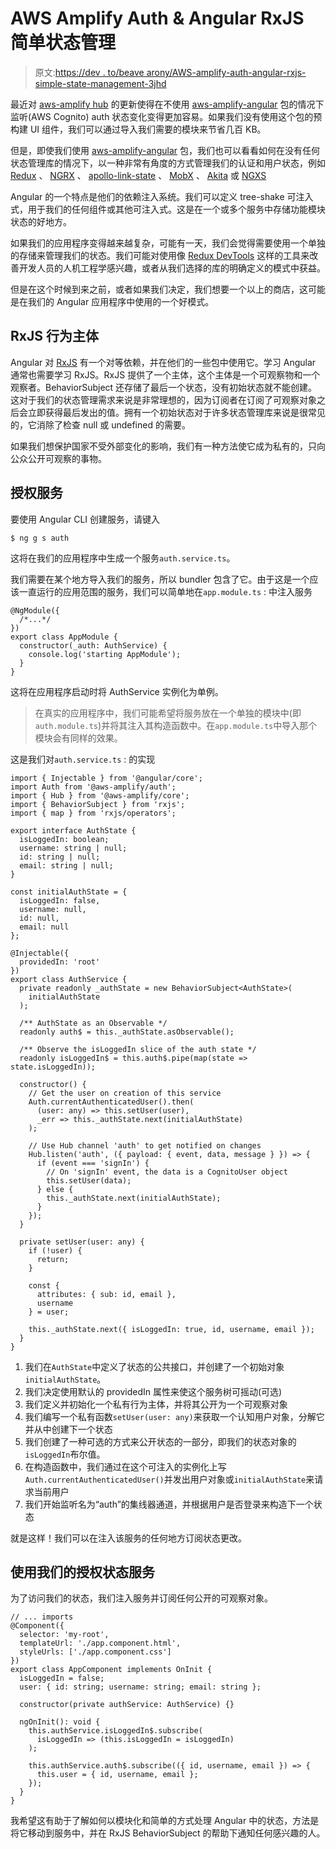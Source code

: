 # AWS Amplify Auth & Angular RxJS 简单状态管理

> 原文:[https://dev . to/beave arony/AWS-amplify-auth-angular-rxjs-simple-state-management-3jhd](https://dev.to/beavearony/aws-amplify-auth-angular-rxjs-simple-state-management-3jhd)

最近对 [aws-amplify hub](https://aws-amplify.github.io/docs/js/hub#working-with-the-api) 的更新使得在不使用 [aws-amplify-angular](https://github.com/aws-amplify/amplify-js/tree/master/packages/aws-amplify-angular) 包的情况下监听(AWS Cognito) auth 状态变化变得更加容易。如果我们没有使用这个包的预构建 UI 组件，我们可以通过导入我们需要的模块来节省几百 KB。

但是，即使我们使用 [aws-amplify-angular](https://github.com/aws-amplify/amplify-js/tree/master/packages/aws-amplify-angular) 包，我们也可以看看如何在没有任何状态管理库的情况下，以一种非常有角度的方式管理我们的认证和用户状态，例如 [Redux](https://github.com/reduxjs/redux) 、 [NGRX](https://ngrx.io) 、 [apollo-link-state](https://www.apollographql.com/docs/link/links/state) 、 [MobX](https://github.com/mobxjs/mobx) 、 [Akita](https://github.com/datorama/akita) 或 [NGXS](https://ngxs.gitbook.io/ngxs)

Angular 的一个特点是他们的依赖注入系统。我们可以定义 tree-shake 可注入式，用于我们的任何组件或其他可注入式。这是在一个或多个服务中存储功能模块状态的好地方。

如果我们的应用程序变得越来越复杂，可能有一天，我们会觉得需要使用一个单独的存储来管理我们的状态。我们可能对使用像 [Redux DevTools](https://github.com/reduxjs/redux-devtools) 这样的工具来改善开发人员的人机工程学感兴趣，或者从我们选择的库的明确定义的模式中获益。

但是在这个时候到来之前，或者如果我们决定，我们想要一个以上的商店，这可能是在我们的 Angular 应用程序中使用的一个好模式。

## [](#rxjs-behaviorsubject)RxJS 行为主体

Angular 对 [RxJS](https://angular.io/guide/rx-library) 有一个对等依赖，并在他们的一些包中使用它。学习 Angular 通常也需要学习 RxJS。RxJS 提供了一个主体，这个主体是一个可观察物和一个观察者。BehaviorSubject 还存储了最后一个状态，没有初始状态就不能创建。这对于我们的状态管理需求来说是非常理想的，因为订阅者在订阅了可观察对象之后会立即获得最后发出的值。拥有一个初始状态对于许多状态管理库来说是很常见的，它消除了检查 null 或 undefined 的需要。

如果我们想保护国家不受外部变化的影响，我们有一种方法使它成为私有的，只向公众公开可观察的事物。

## [](#authservice)授权服务

要使用 Angular CLI 创建服务，请键入

```
$ ng g s auth 
```

这将在我们的应用程序中生成一个服务`auth.service.ts`。

我们需要在某个地方导入我们的服务，所以 bundler 包含了它。由于这是一个应该一直运行的应用范围的服务，我们可以简单地在`app.module.ts` :
中注入服务

```
@NgModule({
  /*...*/
})
export class AppModule {
  constructor(_auth: AuthService) {
    console.log('starting AppModule');
  }
} 
```

这将在应用程序启动时将 AuthService 实例化为单例。

> 在真实的应用程序中，我们可能希望将服务放在一个单独的模块中(即`auth.module.ts`)并将其注入其构造函数中。在`app.module.ts`中导入那个模块会有同样的效果。

这是我们对`auth.service.ts` :
的实现

```
import { Injectable } from '@angular/core';
import Auth from '@aws-amplify/auth';
import { Hub } from '@aws-amplify/core';
import { BehaviorSubject } from 'rxjs';
import { map } from 'rxjs/operators';

export interface AuthState {
  isLoggedIn: boolean;
  username: string | null;
  id: string | null;
  email: string | null;
}

const initialAuthState = {
  isLoggedIn: false,
  username: null,
  id: null,
  email: null
};

@Injectable({
  providedIn: 'root'
})
export class AuthService {
  private readonly _authState = new BehaviorSubject<AuthState>(
    initialAuthState
  );

  /** AuthState as an Observable */
  readonly auth$ = this._authState.asObservable();

  /** Observe the isLoggedIn slice of the auth state */
  readonly isLoggedIn$ = this.auth$.pipe(map(state => state.isLoggedIn));

  constructor() {
    // Get the user on creation of this service
    Auth.currentAuthenticatedUser().then(
      (user: any) => this.setUser(user),
      _err => this._authState.next(initialAuthState)
    );

    // Use Hub channel 'auth' to get notified on changes
    Hub.listen('auth', ({ payload: { event, data, message } }) => {
      if (event === 'signIn') {
        // On 'signIn' event, the data is a CognitoUser object
        this.setUser(data);
      } else {
        this._authState.next(initialAuthState);
      }
    });
  }

  private setUser(user: any) {
    if (!user) {
      return;
    }

    const {
      attributes: { sub: id, email },
      username
    } = user;

    this._authState.next({ isLoggedIn: true, id, username, email });
  }
} 
```

1.  我们在`AuthState`中定义了状态的公共接口，并创建了一个初始对象`initialAuthState`。
2.  我们决定使用默认的 providedIn 属性来使这个服务树可摇动(可选)
3.  我们定义并初始化一个私有行为主体，并将其公开为一个可观察对象
4.  我们编写一个私有函数`setUser(user: any)`来获取一个认知用户对象，分解它并从中创建下一个状态
5.  我们创建了一种可选的方式来公开状态的一部分，即我们的状态对象的`isLoggedIn`布尔值。
6.  在构造函数中，我们通过在这个可注入的实例化上写`Auth.currentAuthenticatedUser()`并发出用户对象或`initialAuthState`来请求当前用户
7.  我们开始监听名为“auth”的集线器通道，并根据用户是否登录来构造下一个状态

就是这样！我们可以在注入该服务的任何地方订阅状态更改。

## [](#using-our-auth-state-service)使用我们的授权状态服务

为了访问我们的状态，我们注入服务并订阅任何公开的可观察对象。

```
// ... imports
@Component({
  selector: 'my-root',
  templateUrl: './app.component.html',
  styleUrls: ['./app.component.css']
})
export class AppComponent implements OnInit {
  isLoggedIn = false;
  user: { id: string; username: string; email: string };

  constructor(private authService: AuthService) {}

  ngOnInit(): void {
    this.authService.isLoggedIn$.subscribe(
      isLoggedIn => (this.isLoggedIn = isLoggedIn)
    );

    this.authService.auth$.subscribe(({ id, username, email }) => {
      this.user = { id, username, email };
    });
  }
} 
```

我希望这有助于了解如何以模块化和简单的方式处理 Angular 中的状态，方法是将它移动到服务中，并在 RxJS BehaviorSubject 的帮助下通知任何感兴趣的人。